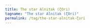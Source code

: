 ```yaml
---
title: The star Alnitak (ζOri)
tagname: "The star Alnitak (ζOri)"
permalink: /tag/the-star-alnitak-ζori
---
```


